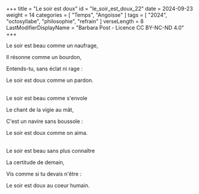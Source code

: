 +++
title = "Le soir est doux"
id = "le_soir_est_doux_22"
date = 2024-09-23
weight = 14
categories = [ "Temps", "Angoisse" ]
tags = [ "2024", "octosyllabe", "philosophie", "refrain" ]
verseLength = 8
LastModifierDisplayName = "Barbara Post - Licence CC BY-NC-ND 4.0"
+++

Le soir est beau comme un naufrage,

Il résonne comme un bourdon,

Entends-tu, sans éclat ni rage :

Le soir est doux comme un pardon.

 \
Le soir est beau comme s'envole

Le chant de la vigie au mât,

C'est un navire sans boussole :

Le soir est doux comme on aima.

 \
Le soir est beau sans plus connaître

La certitude de demain,

Vis comme si tu devais n'être :

Le soir est doux au coeur humain.

